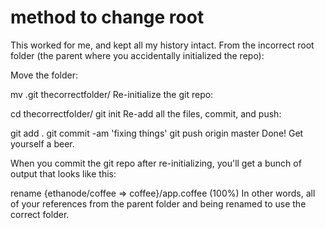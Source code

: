 # method to change root
This worked for me, and kept all my history intact. From the incorrect root folder (the parent where you accidentally initialized the repo):

Move the folder:

mv .git thecorrectfolder/
Re-initialize the git repo:

cd thecorrectfolder/
git init
Re-add all the files, commit, and push:

git add .
git commit -am 'fixing things'
git push origin master
Done! Get yourself a beer.

When you commit the git repo after re-initializing, you'll get a bunch of output that looks like this:

rename {ethanode/coffee => coffee}/app.coffee (100%)
In other words, all of your references from the parent folder and being renamed to use the correct folder.
